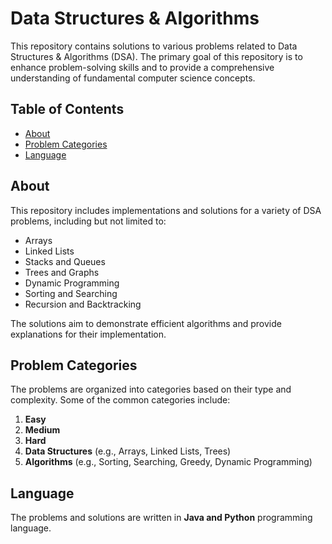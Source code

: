 # Data Structures & Algorithms

This repository contains solutions to various problems related to Data Structures & Algorithms (DSA). The primary goal of this repository is to enhance problem-solving skills and to provide a comprehensive understanding of fundamental computer science concepts.

## Table of Contents

- [About](#about)
- [Problem Categories](#problem-categories)
- [Language](#language)

## About

This repository includes implementations and solutions for a variety of DSA problems, including but not limited to:

- Arrays
- Linked Lists
- Stacks and Queues
- Trees and Graphs
- Dynamic Programming
- Sorting and Searching
- Recursion and Backtracking

The solutions aim to demonstrate efficient algorithms and provide explanations for their implementation.

## Problem Categories

The problems are organized into categories based on their type and complexity. Some of the common categories include:

1. **Easy**  
2. **Medium**  
3. **Hard**  
4. **Data Structures** (e.g., Arrays, Linked Lists, Trees)
5. **Algorithms** (e.g., Sorting, Searching, Greedy, Dynamic Programming)

## Language

The problems and solutions are written in **Java and Python**  programming language.

